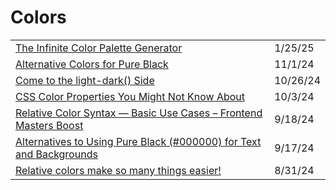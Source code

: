 # Colors

|                                                                                                                                                                           |          |
| ------------------------------------------------------------------------------------------------------------------------------------------------------------------------- | -------- |
| [The Infinite Color Palette Generator](https://app.daily.dev/posts/the-infinite-color-palette-generator-1vb5vrkvc)                                                        | 1/25/25  |
| [Alternative Colors for Pure Black](https://app.daily.dev/posts/alternative-colors-for-pure-black-ijwzrkmjz)                                                              | 11/1/24  |
| [Come to the light-dark() Side](https://css-tricks.com/come-to-the-light-dark-side/?ref=dailydev)                                                                         | 10/26/24 |
| [CSS Color Properties You Might Not Know About](https://webdeveloper.beehiiv.com/p/css-color-properties-you-might-not-know-about?ref=dailydev)                            | 10/3/24  |
| [Relative Color Syntax — Basic Use Cases – Frontend Masters Boost](https://app.daily.dev/posts/relative-color-syntax-basic-use-cases-frontend-masters-boost-btzjof1r6)    | 9/18/24  |
| [Alternatives to Using Pure Black (#000000) for Text and Backgrounds](https://uxplanet.org/alternatives-to-using-pure-black-000000-for-text-and-backgrounds-54ef0e733cdb) | 9/17/24  |
| [Relative colors make so many things easier!](https://app.daily.dev/posts/relative-colors-make-so-many-things-easier--8bjbzflta)                                          | 8/31/24  |
